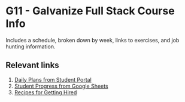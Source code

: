 # G11 - Galvanize Full Stack Course Info

Includes a schedule, broken down by week, links to exercises, and job hunting information.

## Relevant links

1. [Daily Plans from Student Portal](https://students.galvanize.com/cohorts/15/daily_plans)
1. [Student Progress from Google Sheets](https://docs.google.com/a/galvanize.com/spreadsheets/d/1A4EOIP33RjRiUI5YKdyxxx5hF7mEqjNHX-sDfsABPlo)
1. [Recipes for Getting Hired](https://github.com/gSchool/g11-course-info/tree/master/getting-employed)
